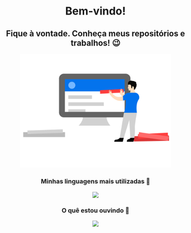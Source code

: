 <h1 align="center">Bem-vindo!</h1>
<h2 align="center">Fique à vontade. Conheça meus repositórios e trabalhos! 😉</h2>

<p align="center">
  <img height="300px" src="https://raw.githubusercontent.com/niccampanelli/niccampanelli/master/BUILDINGWEBSITECHARACTERVECTOR.svg"/>
</p>

<h3 align="center">Minhas linguagens mais utilizadas 💬</h3>
<p align="center">
  <img align="center" width="800px" src="https://github-readme-stats.vercel.app/api/top-langs/?username=niccampanelli&theme=dark&locale=pt-BR&hide_border=true&layout=compact&card_width=800" />
</p>

<h3 align="center">O quê estou ouvindo 🎵</h3>
<p align="center">
  <img src="https://lastfm-recently-played.vercel.app/api?user=campanellinicc&count=5&width=800"/>
</p>
